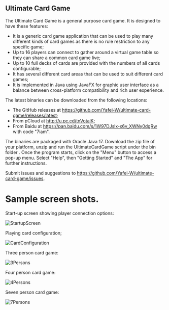 ## Ultimate Card Game

The Ultimate Card Game is a general purpose card game.  It is designed to have these features:

- It is a generic card game application that can be used to play many different kinds of card games as there is no rule restriction to any specific game;
- Up to 16 players can connect to gather around a virtual game table so they can share a common card game live;
- Up to 10 full decks of cards are provided with the numbers of all cards configurable;
- It has several different card areas that can be used to suit different card games;
- It is implemented in Java using JavaFX for graphic user interface as a balance between cross-platform compatibility and rich user experience.

The latest binaries can be downloaded from the following locations:
- The GitHub releases at https://github.com/Yafei-W/ultimate-card-game/releases/latest;
- From pCloud at http://u.pc.cd/tnVotalK;
- From Baidu at https://pan.baidu.com/s/1W97DJslx-x6v_XWNy0dgRw with code "7iam".

The binaries are packaged with Oracle Java 17. Download the zip file of your platform, unzip and run the UltimateCardGame script under the bin folder . Once the program starts, click on the "Menu" button to access a pop-up menu. Select "Help", then "Getting Started" and "The App" for further instructions. 

Submit issues and suggestions to https://github.com/Yafei-W/ultimate-card-game/issues.

# Sample screen shots.

Start-up screen showing player connection options:

![StartupScreen](https://user-images.githubusercontent.com/63798176/154863761-ba740172-ae96-4953-a00a-fb15994b46c8.jpg)

Playing card configuration;

![CardConfiguration](https://user-images.githubusercontent.com/63798176/154863783-198eb763-54fa-44ee-b009-8edf22ec66bf.jpg)

Three person card game:

![3Persons](https://user-images.githubusercontent.com/63798176/154863821-ac1c6d52-9edd-41ec-8086-c2fca580a84c.jpg)

Four person card game:

![4Persons](https://user-images.githubusercontent.com/63798176/154863837-7ca4a449-05b8-4125-af4f-f9d14c3b7209.jpg)

Seven person card game:

![7Persons](https://user-images.githubusercontent.com/63798176/154863846-6f302da0-0ab9-4320-819a-9ab08e4ceb65.jpg)


